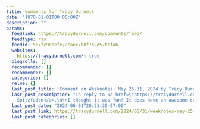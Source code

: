 ```yaml
---
title: Comments for Tracy Durnell
date: "1970-01-01T00:00:00Z"
description: ""
params:
  feedlink: https://tracydurnell.com/comments/feed/
  feedtype: rss
  feedid: 5e7fc90eefe72caec7b8f7b2d57bcfab
  websites:
    https://tracydurnell.com/: true
  blogrolls: []
  recommended: []
  recommender: []
  categories: []
  relme: {}
  last_post_title: 'Comment on Weeknotes: May 25-31, 2024 by Tracy Durnell'
  last_post_description: "In reply to <a href=\"https://tracydurnell.com/2024/05/31/weeknotes-may-25-31-2024/#comment-8819\">Reilly
    Spitzfaden</a>.\n\nI thought it was fun! It does have an awesome cover \U0001F604"
  last_post_date: "2024-06-01T20:51:35-07:00"
  last_post_link: https://tracydurnell.com/2024/05/31/weeknotes-may-25-31-2024/#comment-8820
  last_post_categories: []
---
```

